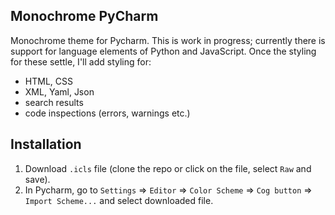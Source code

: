 Monochrome PyCharm
------------------

Monochrome theme for Pycharm. This is work in progress; currently there is
support for language elements of Python and JavaScript. Once the styling for
these settle, I'll add styling for:

- HTML, CSS
- XML, Yaml, Json
- search results
- code inspections (errors, warnings etc.)

Installation
------------

1. Download `.icls` file (clone the repo or click on the file, select `Raw` and save).
1. In Pycharm, go to `Settings` => `Editor` => `Color Scheme` => `Cog button` => `Import
   Scheme...` and select downloaded file.
